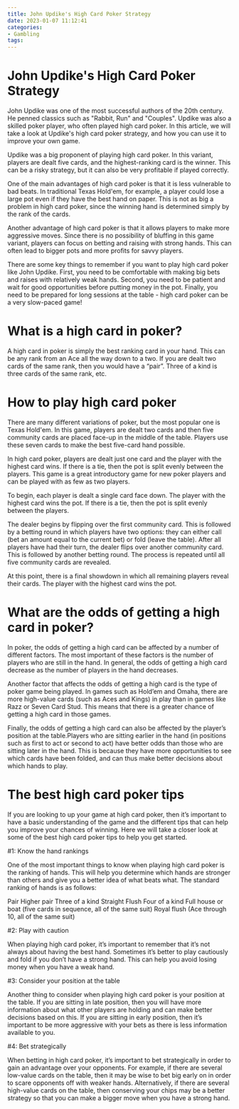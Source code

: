 ```yaml
---
title: John Updike's High Card Poker Strategy 
date: 2023-01-07 11:12:41
categories:
- Gambling
tags:
---
```



#  John Updike's High Card Poker Strategy 

John Updike was one of the most successful authors of the 20th century. He penned classics such as "Rabbit, Run" and "Couples". Updike was also a skilled poker player, who often played high card poker. In this article, we will take a look at Updike's high card poker strategy, and how you can use it to improve your own game.

Updike was a big proponent of playing high card poker. In this variant, players are dealt five cards, and the highest-ranking card is the winner. This can be a risky strategy, but it can also be very profitable if played correctly.

One of the main advantages of high card poker is that it is less vulnerable to bad beats. In traditional Texas Hold'em, for example, a player could lose a large pot even if they have the best hand on paper. This is not as big a problem in high card poker, since the winning hand is determined simply by the rank of the cards.

Another advantage of high card poker is that it allows players to make more aggressive moves. Since there is no possibility of bluffing in this game variant, players can focus on betting and raising with strong hands. This can often lead to bigger pots and more profits for savvy players.

There are some key things to remember if you want to play high card poker like John Updike. First, you need to be comfortable with making big bets and raises with relatively weak hands. Second, you need to be patient and wait for good opportunities before putting money in the pot. Finally, you need to be prepared for long sessions at the table - high card poker can be a very slow-paced game!

#  What is a high card in poker? 

A high card in poker is simply the best ranking card in your hand. This can be any rank from an Ace all the way down to a two. If you are dealt two cards of the same rank, then you would have a “pair”. Three of a kind is three cards of the same rank, etc.

#  How to play high card poker 

There are many different variations of poker, but the most popular one is Texas Hold'em. In this game, players are dealt two cards and then five community cards are placed face-up in the middle of the table. Players use these seven cards to make the best five-card hand possible.

In high card poker, players are dealt just one card and the player with the highest card wins. If there is a tie, then the pot is split evenly between the players. This game is a great introductory game for new poker players and can be played with as few as two players.

To begin, each player is dealt a single card face down. The player with the highest card wins the pot. If there is a tie, then the pot is split evenly between the players.

The dealer begins by flipping over the first community card. This is followed by a betting round in which players have two options: they can either call (bet an amount equal to the current bet) or fold (leave the table). After all players have had their turn, the dealer flips over another community card. This is followed by another betting round. The process is repeated until all five community cards are revealed.

At this point, there is a final showdown in which all remaining players reveal their cards. The player with the highest card wins the pot.

#  What are the odds of getting a high card in poker? 

In poker, the odds of getting a high card can be affected by a number of different factors. The most important of these factors is the number of players who are still in the hand. In general, the odds of getting a high card decrease as the number of players in the hand decreases. 

Another factor that affects the odds of getting a high card is the type of poker game being played. In games such as Hold’em and Omaha, there are more high-value cards (such as Aces and Kings) in play than in games like Razz or Seven Card Stud. This means that there is a greater chance of getting a high card in those games. 

Finally, the odds of getting a high card can also be affected by the player’s position at the table.Players who are sitting earlier in the hand (in positions such as first to act or second to act) have better odds than those who are sitting later in the hand. This is because they have more opportunities to see which cards have been folded, and can thus make better decisions about which hands to play.

#  The best high card poker tips

If you are looking to up your game at high card poker, then it’s important to have a basic understanding of the game and the different tips that can help you improve your chances of winning. Here we will take a closer look at some of the best high card poker tips to help you get started.

#1: Know the hand rankings

One of the most important things to know when playing high card poker is the ranking of hands. This will help you determine which hands are stronger than others and give you a better idea of what beats what. The standard ranking of hands is as follows:

Pair
 Higher pair Three of a kind Straight Flush Four of a kind Full house or boat (five cards in sequence, all of the same suit) Royal flush (Ace through 10, all of the same suit)

#2: Play with caution

When playing high card poker, it’s important to remember that it’s not always about having the best hand. Sometimes it’s better to play cautiously and fold if you don’t have a strong hand. This can help you avoid losing money when you have a weak hand.

#3: Consider your position at the table

Another thing to consider when playing high card poker is your position at the table. If you are sitting in late position, then you will have more information about what other players are holding and can make better decisions based on this. If you are sitting in early position, then it’s important to be more aggressive with your bets as there is less information available to you.

#4: Bet strategically

When betting in high card poker, it’s important to bet strategically in order to gain an advantage over your opponents. For example, if there are several low-value cards on the table, then it may be wise to bet big early on in order to scare opponents off with weaker hands. Alternatively, if there are several high-value cards on the table, then conserving your chips may be a better strategy so that you can make a bigger move when you have a strong hand.